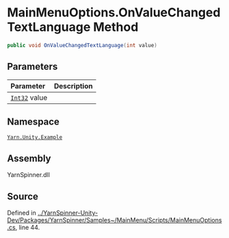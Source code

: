 <!-- This file was generated by a tool. Do not edit this file by hand. -->

# MainMenuOptions.OnValueChangedTextLanguage Method


```csharp
public void OnValueChangedTextLanguage(int value)
```

## Parameters
|Parameter|Description|
|:---|:---|
|[`Int32`](https://docs.microsoft.com/dotnet/api/System.Int32) value||


## Namespace
[`Yarn.Unity.Example`](/api/csharp/yarn.unity.example/README.md)

## Assembly
YarnSpinner.dll

## Source
Defined in [../YarnSpinner-Unity-Dev/Packages/YarnSpinner/Samples~/MainMenu/Scripts/MainMenuOptions.cs](https://github.com/YarnSpinnerTool/YarnSpinner-Unity//blob/develop/Samples~/MainMenu/Scripts/MainMenuOptions.cs#L44), line 44.

